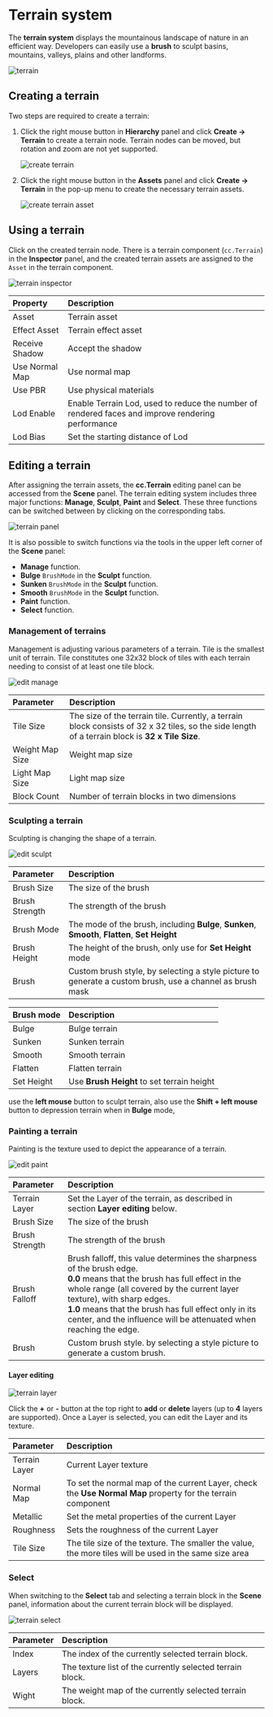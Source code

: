 # Terrain system

The **terrain system** displays the mountainous landscape of nature in an efficient way. Developers can easily use a **brush** to sculpt basins, mountains, valleys, plains and other landforms.

![terrain](./images/terrain.png)

## Creating a terrain

Two steps are required to create a terrain:

1. Click the right mouse button in **Hierarchy** panel and click **Create -> Terrain** to create a terrain node. Terrain nodes can be moved, but rotation and zoom are not yet supported.

    ![create terrain](./images/create-terrain.png)

2. Click the right mouse button in the **Assets** panel and click **Create -> Terrain** in the pop-up menu to create the necessary terrain assets.

    ![create terrain asset](./images/create-terrain-asset.png)

## Using a terrain

Click on the created terrain node. There is a terrain component (`cc.Terrain`) in the **Inspector** panel, and the created terrain assets are assigned to the `Asset` in the terrain component.

![terrain inspector](./images/terrain-inspector.png)

| Property   | Description |
| :----- | :---- |
| Asset  | Terrain asset |
| Effect Asset | Terrain effect asset |
| Receive Shadow | Accept the shadow |
| Use Normal Map | Use normal map |
| Use PBR | Use physical materials |
| Lod Enable | Enable Terrain Lod, used to reduce the number of rendered faces and improve rendering performance |
| Lod Bias | Set the starting distance of Lod |

## Editing a terrain

After assigning the terrain assets, the **cc.Terrain** editing panel can be accessed from the **Scene** panel. The terrain editing system includes three major functions: **Manage**, **Sculpt**, **Paint** and **Select**. These three functions can be switched between by clicking on the corresponding tabs.

![terrain panel](./images/terrain-panel.png)

It is also possible to switch functions via the tools in the upper left corner of the **Scene** panel:
- **Manage** function.
- **Bulge** `BrushMode` in the **Sculpt** function.
- **Sunken** `BrushMode` in the **Sculpt** function.
- **Smooth** `BrushMode` in the **Sculpt** function.
- **Paint** function.
- **Select** function.

### Management of terrains

Management is adjusting various parameters of a terrain. Tile is the smallest unit of terrain. Tile constitutes one 32x32 block of tiles with each terrain needing to consist of at least one tile block.

![edit manage](./images/terrain-manage.png)

| Parameter | Description |
| :--- | :-- |
| Tile Size | The size of the terrain tile. Currently, a terrain block consists of 32 x 32 tiles, so the side length of a terrain block is **32 x Tile Size**. |
| Weight Map Size | Weight map size |
| Light Map Size | Light map size |
| Block Count | Number of terrain blocks in two dimensions |

### Sculpting a terrain

Sculpting is changing the shape of a terrain.

![edit sculpt](./images/terrain-sculpt.png)

| Parameter | Description |
| :--- | :--- |
| Brush Size | The size of the brush |
| Brush Strength | The strength of the brush |
| Brush Mode | The mode of the brush, including **Bulge**, **Sunken**, **Smooth**, **Flatten**, **Set Height** |
| Brush Height | The height of the brush, only use for **Set Height** mode |
| Brush | Custom brush style, by selecting a style picture to generate a custom brush, use a channel as brush mask |

| Brush mode | Description |
| :--- | :--- |
| Bulge | Bulge terrain |
| Sunken | Sunken terrain |
| Smooth | Smooth terrain |
| Flatten | Flatten terrain |
| Set Height | Use **Brush Height** to set terrain height |

use the **left mouse** button to sculpt terrain, also use the **Shift + left mouse** button to depression terrain when in **Bulge** mode, 

### Painting a terrain

Painting is the texture used to depict the appearance of a terrain.

![edit paint](./images/terrain-paint.png)

| Parameter | Description |
| :--- | :--- |
| Terrain Layer | Set the Layer of the terrain, as described in section **Layer editing** below. |
| Brush Size | The size of the brush |
| Brush Strength | The strength of the brush  |
| Brush Falloff | Brush falloff, this value determines the sharpness of the brush edge.<br>**0.0** means that the brush has full effect in the whole range (all covered by the current layer texture), with sharp edges.<br>**1.0** means that the brush has full effect only in its center, and the influence will be attenuated when reaching the edge. |
| Brush | Custom brush style. by selecting a style picture to generate a custom brush. |

#### Layer editing

![terrain layer](./images/terrain-layer.png)

Click the **+** or **-** button at the top right to **add** or **delete** layers (up to **4** layers are supported). Once a Layer is selected, you can edit the Layer and its texture.

| Parameter | Description |
| :--- | :--- |
| Terrain Layer | Current Layer texture |
| Normal Map | To set the normal map of the current Layer, check the **Use Normal Map** property for the terrain component |
| Metallic | Set the metal properties of the current Layer |
| Roughness | Sets the roughness of the current Layer |
| Tile Size | The tile size of the texture. The smaller the value, the more tiles will be used in the same size area |

### Select

When switching to the **Select** tab and selecting a terrain block in the **Scene** panel, information about the current terrain block will be displayed.

![terrain select](./images/terrain-select.png)

| Parameter | Description |
| :--- | :--- |
| Index  | The index of the currently selected terrain block.    |
| Layers | The texture list of the currently selected terrain block. |
| Wight  | The weight map of the currently selected terrain block.  |
